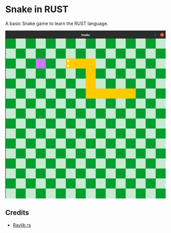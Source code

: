 # Snake in RUST
A basic Snake game to learn the RUST language.

![snake](assets/snake_1.png)

## Credits
- [Raylib rs](https://github.com/deltaphc/raylib-rs)